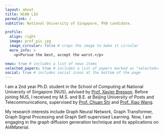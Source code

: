 ```yaml
---
layout: about
title: NIAN LIU
permalink: /
subtitle: National University of Singapore, PhD candidate.

profile:
  align: right
  image: prof_pic.jpg
  image_circular: false # crops the image to make it circular
  more_info: >
    <p>Pursue the best, accept the worst.</p>

news: true # includes a list of news items
selected_papers: true # includes a list of papers marked as "selected={true}"
social: true # includes social icons at the bottom of the page
---
```


I am a 2nd year Ph.D. student in the School of Computing at National University of Singapore (NUS), advised by <a href="https://www.linkedin.com/in/xavier-bresson-738585b">Prof. Xavier Bresson</a>. Before joining NUS, I received my M.S. and B.E. at Beijing University of Posts and Telecommunications, supervised by <a href="http://www.shichuan.org/">Prof. Chuan Shi</a> and <a href="https://wangxiaocs.github.io/">Prof. Xiao Wang</a>.

My research interests include Graph Neural Network, Graph Transformer, Graph Signal Processing and Graph Self-supervised Learning. Now, I am engaging in the graph diffusion generation technique and its applications on AI4Material.
